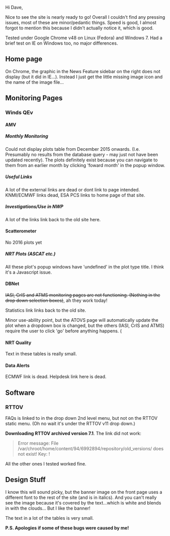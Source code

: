 Hi Dave,

Nice to see the site is nearly ready to go! Overall I couldn't find any pressing issues, most of these are minor/pedantic things. Speed is good, I almost forgot to mention this because I didn't actually notice it, which is good. 

Tested under Google Chrome v48 on Linux (Fedora) and Windows 7. Had a brief test on IE on Windows too, no major differences.

## Home page

On Chrome, the graphic in the News Feature sidebar on the right does not display (but it did in IE...). Instead I just get the little missing image icon and the name of the image file...

## Monitoring Pages

### Winds QEv

#### AMV

##### Monthly Monitoring

Could not display plots table from December 2015 onwards. (I.e. Presumably no results from the database query - may just not have been updated recently). The plots definitely exist because you can navigate to them from an earlier month by clicking 'foward month' in the popup window.

##### Useful Links

A lot of the external links are dead or dont link to page intended. KNMI/ECMWF links dead, ESA PCS links to home page of that site.

##### Investigations/Use in NWP

A lot of the links link back to the old site here.

#### Scatterometer

No 2016 plots yet

##### NRT Plots (ASCAT etc.)

All these plot's popup windows have 'undefined' in the plot type title. I think it's a Javascript issue.

#### DBNet

~~IASI, CrIS and ATMS monitoring pages are not functioning. (Nothing in the drop down selection boxes)~~, ah they work today!

Statistics link links back to the old site.

Minor use-ability point, but the ATOVS page will automatically update the plot when a dropdown box is changed, but the others (IASI, CrIS and ATMS) require the user to click 'go' before anything happens. (

#### NRT Quality

Text in these tables is really small.

#### Data Alerts

ECMWF link is dead.
Helpdesk link here is dead.

## Software

### RTTOV

FAQs is linked to in the drop down 2nd level menu, but not on the RTTOV static menu. (Oh no wait it's under the RTTOV v11 drop down.)

**Downloading RTTOV archived version 7.1**. The link did not work:

> Error message:
> File /var/chroot/home/content/94/6992894/repository/old_versions/ does not exist! Key: !

All the other ones I tested worked fine. 

## Design Stuff

I know this will sound picky, but the banner image on the front page uses a different font to the rest of the site (and is in italics). And you can't really see the image because it's covered by the text...which is white and blends in with the clouds... But I like the banner!

The text in a lot of the tables is very small.


**P.S. Apologies if some of these bugs were caused by me!** 
